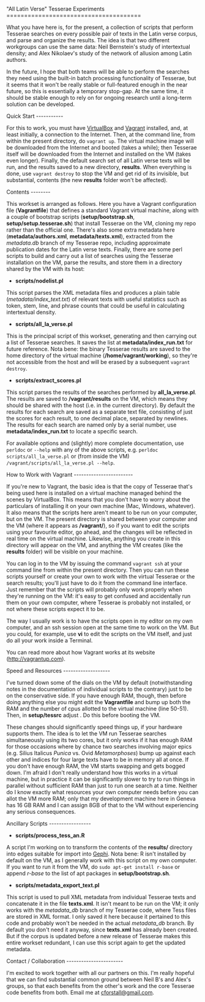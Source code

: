 "All Latin Verse" Tesserae Experiments ======================================

What you have here is, for the present, a collection of scripts that perform
Tesserae searches on every possible pair of texts in the Latin verse corpus,
and parse and organize the results. The idea is that two different workgroups
can use the same data: Neil Bernstein's study of intertextual density; and Alex
Nikolaev's study of the network of allusion among Latin authors.

In the future, I hope that both teams will be able to perform the searches they
need using the built-in batch processing functionality of Tesserae, but it
seems that it won't be really stable or full-featured enough in the near
future, so this is essentially a temporary stop-gap. At the same time, it
should be stable enough to rely on for ongoing research until a long-term
solution can be developed.

Quick Start -----------

For this to work, you must have [VirtualBox](https://www.virtualbox.org) and
[Vagrant](https://www.vagrantup.com) installed, and, at least initially, a
connection to the Internet. Then, at the command line, from within the present
directory, do ```vagrant up```. The virtual machine image will be downloaded
from the Internet and booted (takes a while); then Tesserae itself will be
downloaded from the Internet and installed on the VM (takes even longer).
Finally, the default search set of all Latin verse texts will be run, and the
results saved to a new directory, __results__. When everything is done, use
```vagrant destroy``` to stop the VM and get rid of its invisible, but
substantial, contents (the new __results__ folder won't be affected).

Contents --------

This workset is arranged as follows. Here you have a Vagrant configuration file
(__Vagrantfile__) that defines a standard Vagrant virtual machine, along with a
couple of bootstrap scripts (__setup/bootstrap.sh__,
__setup/setup.tesserae.sh__) that install Tesserae on the VM, cloning my repo
rather than the official one. There's also some extra metadata here
(__metadata/authors.xml__, __metadata/texts.xml__), extracted from the
*metadata.db* branch of my Tesserae repo, including approximate publication
dates for the Latin verse texts. Finally, there are some perl scripts to build
and carry out a list of searches using the Tesserae installation on the VM,
parse the results, and store them in a directory shared by the VM with its host:

 * __scripts/nodelist.pl__

 This script parses the XML metadata files and produces a plain table
(_metadata/index_text.txt_) of relevant texts with useful statistics such as
token, stem, line, and phrase counts that could be useful in calculating
intertextual density.

 * __scripts/all_la_verse.pl__

 This is the principal script of this workset, generating and then carrying out
a list of Tesserae searches. It saves the list at __metadata/index_run.txt__
for future reference. Nota bene: the binary Tesserae results are saved to the
home directory of the virtual machine (__/home/vagrant/working__), so they're
not accessible from the host and will be erased by a subsequent ```vagrant
destroy```.

 * __scripts/extract_scores.pl__

 This script parses the results of the searches performed by
__all_la_verse.pl__. The results are saved to __/vagrant/results__ on the VM,
which means they should be shared with the host (i.e. in the current
directory). By default the results for each search are saved as a separate text
file, consisting of just the scores for each result, to one decimal place,
separated by newlines. The results for each search are named only by a serial
number, use __metadata/index_run.txt__ to locate a specific search.

For available options and (slightly) more complete documentation, use
```perldoc``` or ```--help``` with any of the above scripts, e.g. ```perldoc
scripts/all_la_verse.pl``` or (from inside the VM)
```/vagrant/scripts/all_la_verse.pl --help```.

How to Work with Vagrant ------------------------

If you're new to Vagrant, the basic idea is that the copy of Tesserae that's
being used here is installed on a virtual machine managed behind the scenes by
VirtualBox. This means that you don't have to worry about the particulars of
installing it on your own machine (Mac, Windows, whatever). It also means that
the scripts here aren't meant to be run on your computer, but on the VM. The
present directory is shared between your computer and the VM (where it appears
as __/vagrant/__), so if you want to edit the scripts using your favourite
editor, go ahead, and the changes will be reflected in real time on the virtual
machine. Likewise, anything you create in this directory will appear on the VM,
and anything the VM creates (like the __results__ folder) will be visible on
your machine.

You can log in to the VM by issuing the command ```vagrant ssh``` at your
command line from within the present directory. Then you can run these scripts
yourself or create your own to work with the virtual Tesserae or the search
results; you'll just have to do it from the command line interface. Just
remember that the scripts will probably only work properly when they're running
on the VM: it's easy to get confused and accidentally run them on your own
computer, where Tesserae is probably not installed, or not where these scripts
expect it to be.

The way I usually work is to have the scripts open in my editor on my own
computer, and an ssh session open at the same time to work on the VM. But you
could, for example, use __vi__ to edit the scripts on the VM itself, and just
do all your work inside a Terminal.

You can read more about how Vagrant works at its website (http://vagrantup.com).

Speed and Resources -------------------

I've turned down some of the dials on the VM by default (notwithstanding notes
in the documentation of individual scripts to the contrary) just to be on the
conservative side. If you have enough RAM, though, then before doing anything
else you might edit the __Vagrantfile__ and bump up both the RAM and the number
of cpus allotted to the virtual machine (line 50-51). Then, in __setup/tessrc__
adjust . Do this before booting the VM.

These changes should significantly speed things up, if your hardware supports
them. The idea is to let the VM run Tesserae searches simultaneously using its
two cores, but it only works if it has enough RAM for those occasions where by
chance two searches involving major epics (e.g. Silius Italicus _Punica_ vs.
Ovid _Metamorphoses_) bump up against each other and indices for four large
texts have to be in memory all at once. If you don't have enough RAM, the VM
starts swapping and gets bogged down. I'm afraid I don't really understand how
this works in a virtual machine, but in practice it can be significantly slower
to try to run things in parallel without sufficient RAM than just to run one
search at a time. Neither do I know exactly what resources your own computer
needs before you can allot the VM more RAM; only that my development machine
here in Geneva has 16 GB RAM and I can assign 8GB of that to the VM without
experiencing any serious consequences.

Ancillary Scripts -----------------

 * __scripts/process_tess_an.R__

 A script I'm working on to transform the contents of the __results/__
directory into edges suitable for import into [Gephi](http://gephi.github.io).
Nota bene: R isn't installed by default on the VM, as I generally work with
this script on my own computer. If you want to run it from the VM, do ```sudo
apt-get install r-base``` or append *r-base* to the list of apt packages in
__setup/bootstrap.sh__.

 * __scripts/metadata_export_text.pl__

 This script is used to pull XML metadata from individual Tesserae texts and
concatenate it in the file __texts.xml__. It isn't meant to be run on the VM;
it only works with the *metadata_db* branch of my Tesserae code, where Tess
files are stored in XML format. I only saved it here because it pertained to
this code and probably won't be needed in the actual *metadata_db* branch. By
default you don't need it anyway, since __texts.xml__ has already been created.
But if the corpus is updated before a new release of Tesserae makes this entire
workset redundant, I can use this script again to get the updated metadata.

Contact / Collaboration -----------------------

I'm excited to work together with all our partners on this. I'm really hopeful
that we can find substantial common ground between Neil B's and Alex's groups,
so that each benefits from the other's work and the core Tesserae code benefits
from both. Email me at [cforstall@gmail.com](mailto:cforstall@gmail.com).

